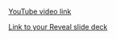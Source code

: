 [YouTube video link](https://www.youtube.com/watch?v=zA_gjA8aQHI)

[Link to your Reveal slide deck](https://vladimirovicp.github.io/my-revealjs/presentation-r-g/)